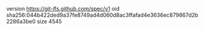 version https://git-lfs.github.com/spec/v1
oid sha256:044b422ded9a37fe8749ad4d060d8ac3ffafad4e3636ec879867d2b2286a3be0
size 4545
